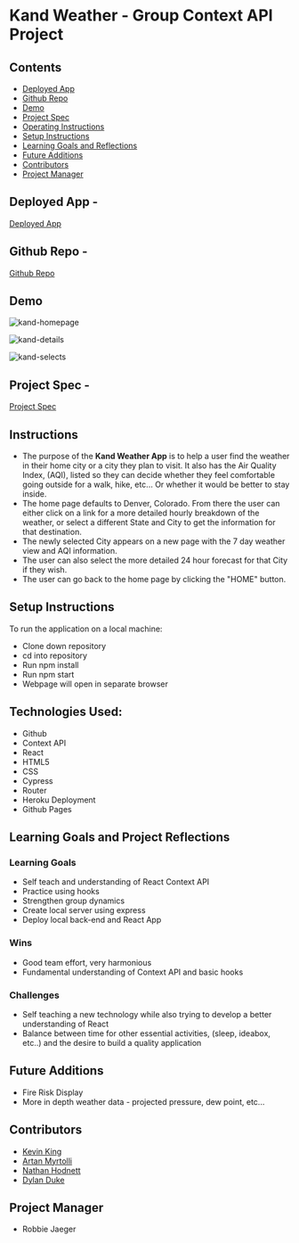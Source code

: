 # Kand Weather - Group Context API Project
## Contents
* [Deployed App](#deployed-app)
* [Github Repo](#github-repo)
* [Demo](#demo)
* [Project Spec](#project-spec)
* [Operating Instructions](#operating-instructions)
* [Setup Instructions](#setup-instructions)
* [Learning Goals and Reflections](#learning-goals-and-reflections)
* [Future Additions](#future-additions)
* [Contributors](#contributors)
* [Project Manager](#project-manager)

## Deployed App -
[Deployed App](https://artanmyrtolli.github.io/kandweather/)

## Github Repo -
[Github Repo](https://github.com/artanmyrtolli/kandweather)

## Demo

![kand-homepage](https://user-images.githubusercontent.com/92772785/172290040-0f530f20-3ee3-4f8c-91d3-46b280097722.gif)

![kand-details](https://user-images.githubusercontent.com/92772785/172290053-6836b49d-da35-4047-b915-c4d978e77c91.gif)

![kand-selects](https://user-images.githubusercontent.com/92772785/172290057-e202a9a8-2c53-4a43-86dc-c037186e17bd.gif)


## Project Spec -
[Project Spec](https://frontend.turing.edu/projects/module-3/stretch.html)

## Instructions
* The purpose of the **Kand Weather App** is to help a user find the weather in their home city or a city they plan to visit. It also has the Air Quality Index, (AQI), listed so they can decide whether they feel comfortable going outside for a walk, hike, etc... Or whether it would be better to stay inside.
* The home page defaults to Denver, Colorado. From there the user can either click on a link for a more detailed hourly breakdown of the weather, or select a different State and City to get the information for that destination.
* The newly selected City appears on a new page with the 7 day weather view and AQI information.
* The user can also select the more detailed 24 hour forecast for that City if they wish.
* The user can go back to the home page by clicking the "HOME" button.

## Setup Instructions
To run the application on a local machine:

* Clone down repository
* cd into repository
* Run npm install
* Run npm start
* Webpage will open in separate browser

## Technologies Used:
* Github
* Context API
* React
* HTML5
* CSS
* Cypress
* Router
* Heroku Deployment
* Github Pages

## Learning Goals and Project Reflections
### Learning Goals
* Self teach and understanding of React Context API
* Practice using hooks
* Strengthen group dynamics
* Create local server using express
* Deploy local back-end and React App

### Wins
* Good team effort, very harmonious
* Fundamental understanding of Context API and basic hooks

### Challenges
* Self teaching a new technology while also trying to develop a better understanding of React
* Balance between time for other essential activities, (sleep, ideabox, etc..) and the desire to build a quality application

## Future Additions
* Fire Risk Display
* More in depth weather data - projected pressure, dew point, etc...

## Contributors
* [Kevin King](https://github.com/King13k)
* [Artan Myrtolli](https://github.com/artanmyrtolli)
* [Nathan Hodnett](https://github.com/nhodnett)
* [Dylan Duke](https://github.com/laytonmaes)

## Project Manager
* Robbie Jaeger
